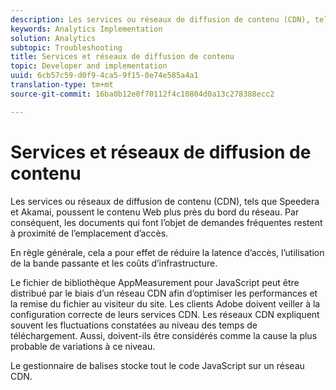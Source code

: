 ```yaml
---
description: Les services ou réseaux de diffusion de contenu (CDN), tels que Speedera et Akamai, poussent le contenu Web plus près du bord du réseau. Par conséquent, les documents qui font l’objet de demandes fréquentes restent à proximité de l’emplacement d’accès.
keywords: Analytics Implementation
solution: Analytics
subtopic: Troubleshooting
title: Services et réseaux de diffusion de contenu
topic: Developer and implementation
uuid: 6cb57c59-d0f9-4ca5-9f15-0e74e585a4a1
translation-type: tm+mt
source-git-commit: 16ba0b12e0f70112f4c10804d0a13c278388ecc2

---
```



# Services et réseaux de diffusion de contenu

Les services ou réseaux de diffusion de contenu (CDN), tels que Speedera et Akamai, poussent le contenu Web plus près du bord du réseau. Par conséquent, les documents qui font l’objet de demandes fréquentes restent à proximité de l’emplacement d’accès.

En règle générale, cela a pour effet de réduire la latence d’accès, l’utilisation de la bande passante et les coûts d’infrastructure.

Le fichier de bibliothèque AppMeasurement pour JavaScript peut être distribué par le biais d’un réseau CDN afin d’optimiser les performances et la remise du fichier au visiteur du site. Les clients Adobe doivent veiller à la configuration correcte de leurs services CDN. Les réseaux CDN expliquent souvent les fluctuations constatées au niveau des temps de téléchargement. Aussi, doivent-ils être considérés comme la cause la plus probable de variations à ce niveau.

Le gestionnaire de balises stocke tout le code JavaScript sur un réseau CDN.
